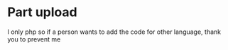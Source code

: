 Part upload
======
I only php so if a person wants to add the code for other language, thank you to prevent me

